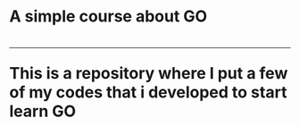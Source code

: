 <h1>A simple course about GO<h1>
<hr>
<p>This is a repository where I put a few of my codes that i developed to start learn GO<p>